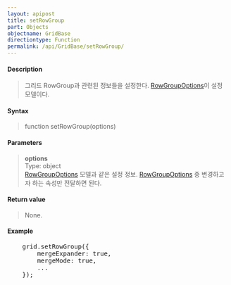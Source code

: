 ```yaml
---
layout: apipost
title: setRowGroup
part: Objects
objectname: GridBase
directiontype: Function
permalink: /api/GridBase/setRowGroup/
---
```



#### Description

> 그리드 RowGroup과 관련된 정보들을 설정한다. [RowGroupOptions](/api/types/RowGroupOptions/)이 설정 모델이다.

#### Syntax

> function setRowGroup(options)

#### Parameters

> **options**  
> Type: object  
> [RowGroupOptions](/api/types/RowGroupOptions/) 모델과 같은 설정 정보. [RowGroupOptions](/api/types/RowGroupOptions/) 중 변경하고자 하는 속성만 전달하면 된다.    

#### Return value

> None.

#### Example

<pre class="prettyprint">
    grid.setRowGroup({
        mergeExpander: true,
        mergeMode: true,
        ...
    });
</pre>

